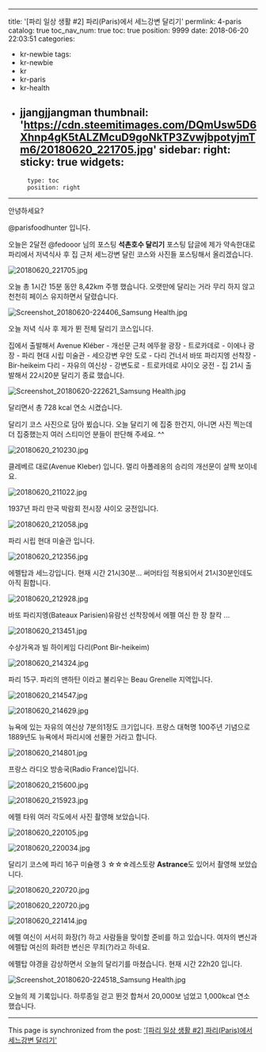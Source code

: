 
---
title: '[파리 일상 생활 #2] 파리(Paris)에서 세느강변 달리기'
permlink: 4-paris
catalog: true
toc_nav_num: true
toc: true
position: 9999
date: 2018-06-20 22:03:51
categories:
- kr-newbie
tags:
- kr-newbie
- kr
- kr-paris
- kr-health
- jjangjjangman
thumbnail: 'https://cdn.steemitimages.com/DQmUsw5D6Xhnp4gK5tALZMcuD9goNkTP3ZvwjbpotyjmTm6/20180620_221705.jpg'
sidebar:
    right:
        sticky: true
widgets:
    -
        type: toc
        position: right
---


안녕하세요?

@parisfoodhunter 입니다.

오늘은 2달전  @fedooor 님의 포스팅 **석촌호수 달리기** 포스팅 답글에 제가 약속한대로 파리에서 저녁식사 후 집 근처 세느강변 달린 코스와 사진들 포스팅해서 올리겠습니다. 

![20180620_221705.jpg](https://cdn.steemitimages.com/DQmUsw5D6Xhnp4gK5tALZMcuD9goNkTP3ZvwjbpotyjmTm6/20180620_221705.jpg)

오늘 총 1시간 15분 동안 8,42km 주행 했습니다.
오랫만에 달리는 거라 무리 하지 않고 천천히 페이스 유지하면서 달렸습니다.

![Screenshot_20180620-224406_Samsung Health.jpg](https://cdn.steemitimages.com/DQmbDJU6ennpKYz5nXAHibGV46GUKWtEfKK3utgUx3kTSYP/Screenshot_20180620-224406_Samsung%20Health.jpg)

오늘 저녁 식사 후 제가 뛴 전체 달리기 코스입니다. 

집에서 출발해서 Avenue Kléber - 개선문 근처 에뚜왈 광장 - 트로카데로 - 이에나 광장 - 파리 현대 시립 미술관 - 세으강변 우안 도로 - 다리 건너서 바또 파리지엥 선착장 - Bir-heikeim 다리 - 자유의 여신상 - 강변도로 - 트로카데로 샤이오 궁전 - 집
21시 출발해서 22시20분 달리기 종료 했습니다.

![Screenshot_20180620-222621_Samsung Health.jpg](https://cdn.steemitimages.com/DQmYYYL9MTe1Fwf5s67avjV6Kq1oavD2iLVaPDTvHuQKKcE/Screenshot_20180620-222621_Samsung%20Health.jpg)

달리면서 총 728 kcal 연소 시켰습니다.

달리기 코스 사진으로 담아 뵜습니다. 오늘 달리기 에 집중 한건지, 아니면 사진 찍는데 더 집중했는지 여러 스티미언 분들이 판단해 주세요. ^^

![20180620_210230.jpg](https://cdn.steemitimages.com/DQmTa2aCzb7oyKcKpmdTNjZP5RKiVnekUo16SUbMkBoVLrd/20180620_210230.jpg)

클레베르 대로(Avenue Kleber) 입니다. 멀리 아폴레옹의 승리의 개선문이 살짝 보이네요.

![20180620_211022.jpg](https://cdn.steemitimages.com/DQmTHpXb7A4GX8nPZjYYFkMVt8Ug31D6WWKVvmK8r6vjXZh/20180620_211022.jpg)

1937년 파리 만국 박람회 전시장 샤이오 궁전입니다.

![20180620_212058.jpg](https://cdn.steemitimages.com/DQmeTrMhQtpzy6wfBYuXtoBZasHxkXmT4rzeF1GnvQfNmwe/20180620_212058.jpg)

파리 시립 현대 미술관 입니다. 

![20180620_212356.jpg](https://cdn.steemitimages.com/DQmbqVzoXVUDpVepzJt1yvgcFLK3qGJEH21UjoXTix5w8fi/20180620_212356.jpg)

에펠탑과 세느강입니다. 현재 시간 21시30분...
써머타임 적용되어서  21시30분인데도 아직 훤합니다.

![20180620_212928.jpg](https://cdn.steemitimages.com/DQmWXsETKBuLHS9HhohvYZxiATTvbNJ4vk5g2aNAbyKN7BD/20180620_212928.jpg)

바또 파리지엥(Bateaux Parisien)유람선 선착장에서 에펠 여신 한 장 찰칵 ...

![20180620_213451.jpg](https://cdn.steemitimages.com/DQmYNJ4eLE6N41wD4BadM3GFFiu8MfHmUSpeGf6XBrd8bg5/20180620_213451.jpg)

수상가옥과 빌 하이케임 다리(Pont Bir-heikeim)

![20180620_214324.jpg](https://cdn.steemitimages.com/DQmcGgTNc66uRqSKipCZtjWwzqiehFpVeh7uVPx5kuqrBTh/20180620_214324.jpg)

파리 15구. 파리의 맨하탄 이라고 불리우는 Beau Grenelle 지역입니다.

![20180620_214547.jpg](https://cdn.steemitimages.com/DQmP7Ae8XocVhN6tBKbP9pMzSgncnv5JySv7uygAo6wpxFJ/20180620_214547.jpg)

![20180620_214629.jpg](https://cdn.steemitimages.com/DQmSPjR2Su1nkgx7QsJG644a8HY5ztMBQeCmTsgnsNjDSjZ/20180620_214629.jpg)

뉴욕에 있는 자유의 여신상 7분의1정도 크기입니다.
프랑스 대혁명 100주년 기념으로 1889년도 뉴욕에서 파리시에 선물한 거라고 합니다. 

![20180620_214801.jpg](https://cdn.steemitimages.com/DQmWGjj2QaCMLbZM5X3P5sXhAjcDrfidfEiR5adt5w4Vfvt/20180620_214801.jpg)

프랑스 라디오 방송국(Radio France)입니다.

![20180620_215600.jpg](https://cdn.steemitimages.com/DQmSoTA88y2MfebLaXokCxgKe8wpHBYaCwwiDbEyHNkhdgr/20180620_215600.jpg)

![20180620_215923.jpg](https://cdn.steemitimages.com/DQmPsvXXdKHXHkLX1qBGoMoYjqgrXaByRjr3Ru4mk4QjsH1/20180620_215923.jpg)

에펠 타워 여러 각도에서 사진 촬영해 보았습니다. 

![20180620_220105.jpg](https://cdn.steemitimages.com/DQmds72oqBW46fcw5jGdkqPZEHxNqzvaWDSbgLYGz5SNfz3/20180620_220105.jpg)

![20180620_220034.jpg](https://cdn.steemitimages.com/DQmNbvY43E3YmV416c2CkvobjJtMESj6nwfcdGCgakzAHhi/20180620_220034.jpg)

달리기 코스에 파리 16구 미슐랭 3 ☆☆☆레스토랑 **Astrance**도 있어서 촬영해 보았습니다.

![20180620_220720.jpg](https://cdn.steemitimages.com/DQmdgaHWhhd1dWQPg2ZphmavbBLPTa8wEpdGtSt7622KuGq/20180620_220720.jpg)

![20180620_220720.jpg](https://cdn.steemitimages.com/DQmdgaHWhhd1dWQPg2ZphmavbBLPTa8wEpdGtSt7622KuGq/20180620_220720.jpg)

![20180620_221414.jpg](https://cdn.steemitimages.com/DQmebS766NxR7EovGd9QsbKZSSBefXFtCnwY73DXo6Nrnhg/20180620_221414.jpg)

에펠 여신이 서서히 화장(?) 하고 사람들을 맞이할 준비를 하고 있습니다.
여자의 변신과 에펠탑 여신의 화려한 변신은 무죄(?)라고 하네요.

에펠탑 야경을 감상하면서 오늘의 달리기를 마쳤습니다.  현재 시간 22h20  입니다.

![Screenshot_20180620-224518_Samsung Health.jpg](https://cdn.steemitimages.com/DQmQk3jdqmps3XqY7vUFETeN9UUqGQ3tAEVf2NJcsfKLCiL/Screenshot_20180620-224518_Samsung%20Health.jpg)

오늘의 제 기록입니다.  하루종일 걷고 뛴것 합쳐서 20,000보 넘었고 1,000kcal 연소 했습니다.

- - -

This page is synchronized from the post: ['[파리 일상 생활 #2] 파리(Paris)에서 세느강변 달리기'](https://steemit.com/@parisfoodhunter/4-paris)

